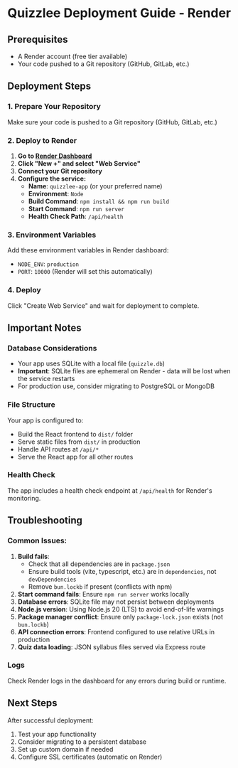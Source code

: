 # Quizzlee Deployment Guide - Render

## Prerequisites
- A Render account (free tier available)
- Your code pushed to a Git repository (GitHub, GitLab, etc.)

## Deployment Steps

### 1. Prepare Your Repository
Make sure your code is pushed to a Git repository (GitHub, GitLab, etc.)

### 2. Deploy to Render

1. **Go to [Render Dashboard](https://dashboard.render.com/)**
2. **Click "New +" and select "Web Service"**
3. **Connect your Git repository**
4. **Configure the service:**
   - **Name**: `quizzlee-app` (or your preferred name)
   - **Environment**: `Node`
   - **Build Command**: `npm install && npm run build`
   - **Start Command**: `npm run server`
   - **Health Check Path**: `/api/health`

### 3. Environment Variables
Add these environment variables in Render dashboard:
- `NODE_ENV`: `production`
- `PORT`: `10000` (Render will set this automatically)

### 4. Deploy
Click "Create Web Service" and wait for deployment to complete.

## Important Notes

### Database Considerations
- Your app uses SQLite with a local file (`quizzle.db`)
- **Important**: SQLite files are ephemeral on Render - data will be lost when the service restarts
- For production use, consider migrating to PostgreSQL or MongoDB

### File Structure
Your app is configured to:
- Build the React frontend to `dist/` folder
- Serve static files from `dist/` in production
- Handle API routes at `/api/*`
- Serve the React app for all other routes

### Health Check
The app includes a health check endpoint at `/api/health` for Render's monitoring.

## Troubleshooting

### Common Issues:
1. **Build fails**: 
   - Check that all dependencies are in `package.json`
   - Ensure build tools (vite, typescript, etc.) are in `dependencies`, not `devDependencies`
   - Remove `bun.lockb` if present (conflicts with npm)
2. **Start command fails**: Ensure `npm run server` works locally
3. **Database errors**: SQLite file may not persist between deployments
4. **Node.js version**: Using Node.js 20 (LTS) to avoid end-of-life warnings
5. **Package manager conflict**: Ensure only `package-lock.json` exists (not `bun.lockb`)
6. **API connection errors**: Frontend configured to use relative URLs in production
7. **Quiz data loading**: JSON syllabus files served via Express route

### Logs
Check Render logs in the dashboard for any errors during build or runtime.

## Next Steps
After successful deployment:
1. Test your app functionality
2. Consider migrating to a persistent database
3. Set up custom domain if needed
4. Configure SSL certificates (automatic on Render) 